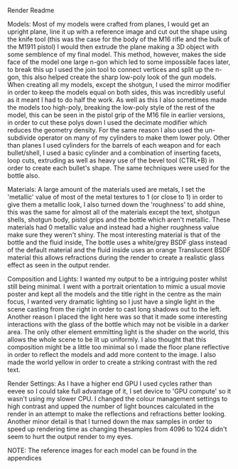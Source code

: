 Render Readme

Models:
Most of my models were crafted from planes, I would get an upright plane, line it up with a reference image and cut out the shape using the knife tool (this was the case for the body of the M16 rifle and the bulk of the M1911 pistol) I would then extrude the plane making a 3D object with some semblence of my final model. This method, however, makes the side face of the model one large n-gon which led to some impossible faces later, to break this up I used the join tool to connect vertices and split up the n-gon, this also helped create the sharp low-poly look of the gun models. When creating all my models, except the shotgun, I used the mirror modifier in order to keep the models equal on both sides, this was incredibly useful as it meant I had to do half the work. As well as this I also sometimes made the models too high-poly, breaking the low-poly style of the rest of the model, this can be seen in the pistol grip of the M16 file in earlier versions, in order to cut these polys down I used the decimate modifier which reduces the geometry density. For the same reason I also used the un-subdivide operator on many of my cylinders to make them lower poly. Other than planes I used cylinders for the barrels of each weapon and for each bullet/shell, I used a basic cylinder and a combination of inserting facets, loop cuts, extruding as well as heavy use of the bevel tool (CTRL+B) in order to create each bullet's shape. The same techniques were used for the bottle also.

Materials:
A large amount of the materials used are metals, I set the 'metallic' value of most of the metal textures to 1 (or close to 1) in order to give them a metallic look, I also turned down the 'roughness' to add shine, this was the same for almost all of the materials except the text, shotgun shells, shotgun body, pistol grips and the bottle which aren't metallic. These materials had 0 metallic value and instead had a higher roughness value make sure they weren't shiny. The most interesting material is that of the bottle and the fluid inside, The bottle uses a white/grey BSDF glass instead of the default material and the fluid inside uses an orange Translucent BSDF material this allows refractions during the render to create a realistic glass effect as seen in the output render.

Composition and Lights:
I wanted my output to be a intriguing poster whilst still being minimal. I went with a portrait orientation to mimic a usual movie poster and kept all the models and the title right in the centre as the main focus, I wanted very dramatic lighting so I just have a single light in the scene casting from the right in order to cast long shadows out to the left. Another reason I placed the light here was so that it made some interesting interactions with the glass of the bottle which may not be visible in a darker area. The only other element emmitting light is the shader on the world, this allows the whole scene to be lit up uniformly. I also thought that this composition might be a little too minimal so I made the floor plane reflective in order to reflect the models and add more content to the image. I also made the world yellow in order to create a striking contrast with the red text.

Render Settings:
As I have a higher end GPU I used cycles rather than eevee so I could take full advantage of it, I set device to 'GPU compute' so it wasn't using my slower CPU. I changed the colour management settings to high contrast and upped the number of light bounces calculated in the render in an attempt to make the reflections and refractions better looking. Another minor detail is that I turned down the max samples in order to speed up rendering time as changing thesamples from 4096 to 1024 didn't seem to hurt the output render to my eyes.

NOTE: The reference images for each model can be found in the appendices
